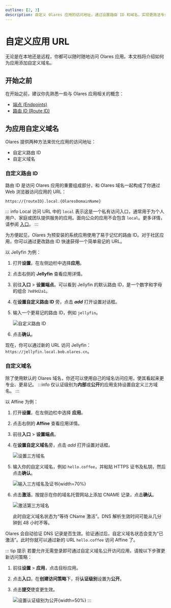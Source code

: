 ```yaml
---
outline: [2, 3]
description: 自定义 Olares 应用的访问地址，通过设置路由 ID 和域名，实现更简洁专业的应用访问方式。
---
```


# 自定义应用 URL
无论是在本地还是远程，你都可以随时随地访问 Olares 应用。本文档将介绍如何为应用添加自定义域名。

## 开始之前
在开始之前，建议你先熟悉一些与 Olares 应用相关的概念：

- [端点 (Endpoints)](../concepts/network.md#端点)
- [路由 ID (Route ID)](../concepts/network.md#路由-id)

## 为应用自定义域名

Olares 提供两种方法来优化应用的访问地址：
* 自定义路由 ID
* 自定义域名

### 自定义路由 ID
路由 ID 是访问 Olares 应用的重要组成部分，和 Olares 域名一起构成了你通过 Web 浏览器访问应用的 URL：

`https://{routeID}.local.{OlaresDomainName}`

::: info Local 访问
URL 中的 `local` 表示这是一个私有访问入口，通常用于为个人用户、家庭或团队提供服务的应用。面向公众的应用不会包含 `local`。更多详情，请参阅 [入口](../concepts/network.md#入口)。
:::

为方便起见，Olares 为预安装的系统应用使用了易于记忆的路由 ID。对于社区应用，你可以通过更改路由 ID 快速获得一个简单易记的 URL。

以 Jellyfin 为例：

1. 打开**设置**，在左侧边栏中选择**应用**。
2. 点击右侧的 **Jellyfin** 查看应用详情。
3. 前往**入口** > **设置端点**。可以看到 Jellyfin 的默认路由 ID，是一个数字和字母的组合 `7e89d2a1`。
4. 在**设置自定义路由 ID** 旁，点击 **<i class="material-symbols-outlined">add</i>** 打开设置对话框。
5. 输入一个更易记的路由 ID，例如 `jellyfin`。

   ![自定义路由 ID](/images/zh/manual/tasks/custom-route-id.png#bordered)
6. 点击**确认**。

现在，你可以通过新的 URL 访问 Jellyfin：`https://jellyfin.local.bob.olares.cn`。

### 自定义域名

除了使用默认的 Olares 域名，你还可以使用自己的域名访问应用，使其看起来更专业、更易记。
:::info
仅认证级别为**内部**或**公开**的应用支持设置自定义三方域名。
:::

以 Affine 为例：

1. 打开**设置**，在左侧边栏中选择 **应用**。
2. 点击右侧的 **Affine** 查看应用详情。
3. 前往**入口** > **设置端点**。
4. 在**设置自定义域名**旁，点击 <i class="material-symbols-outlined">add</i> 打开设置对话框。

   ![设置三方域名](/images/zh/manual/tasks/set-custom-domain.png#bordered)
5. 输入你的自定义域名，例如 `hello.coffee`，并粘贴 HTTPS 证书及私钥，然后点击**确认**。

   ![输入三方域名及证书](/images/zh/manual/tasks/enter-custom-domain.png#bordered){width=70%}
6. 点击**激活**，按提示在你的域名托管网站上添加 CNAME 记录，点击**确认**。

   ![激活第三方域名](/images/zh/manual/tasks/activate-custom-domain.png#bordered)
   
   此时自定义域名状态为“等待 CName 激活”。DNS 解析生效时间可能从几分钟到 48 小时不等。
   
Olares 会自动验证 DNS 记录是否生效。验证通过后，自定义域名状态会变为“已激活”。此时你就可以通过新的 URL `hello.coffee` 访问 Affine 了。

::: tip 提示
若要允许无需登录即可通过自定义域名公开访问应用，请按以下步骤更新访问策略：
1. 前往**设置** > **应用**，点击目标应用。
2. 点击**入口**，在**创建访问策略**下，将**认证级别**设置为**公开**。
3. 点击**提交**使变更生效。

   ![设置认证级别为公开](/images/zh/manual/tasks/set-auth-level-to-public.png){width=50%}
:::